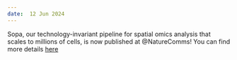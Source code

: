 ```yaml
---
date:  12 Jun 2024
---
```


Sopa, our technology-invariant pipeline for spatial omics analysis that scales to millions of cells, is now published at @NatureComms! You can find more details [here](computational%20pathology/2024/06/11/sopa.html)

